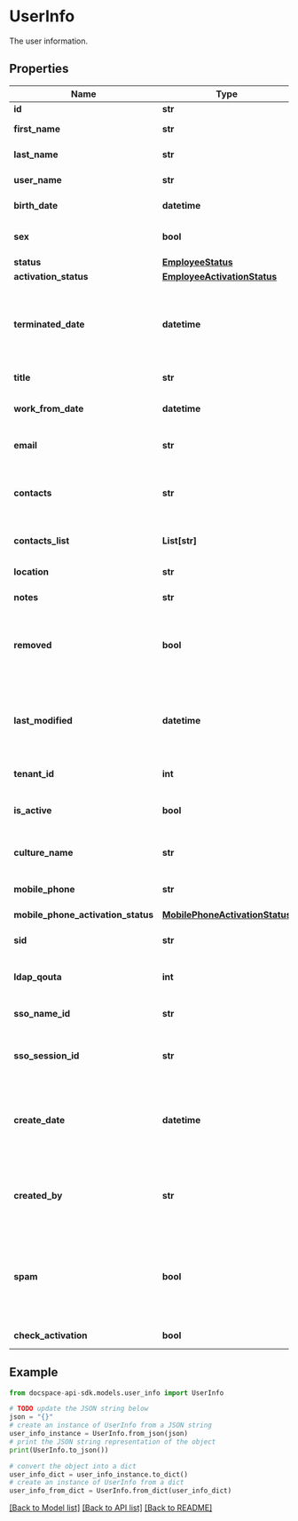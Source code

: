 # UserInfo
The user information.

## Properties

Name | Type | Description | Notes
------------ | ------------- | ------------- | -------------
**id** | **str** | The user ID. | [optional] 
**first_name** | **str** | The user first name. | [optional] 
**last_name** | **str** | The user last name. | [optional] 
**user_name** | **str** | The user username. | [optional] 
**birth_date** | **datetime** | The user birthday. | [optional] 
**sex** | **bool** | The user sex (male or female). | [optional] 
**status** | [**EmployeeStatus**](EmployeeStatus.md) |  | [optional] 
**activation_status** | [**EmployeeActivationStatus**](EmployeeActivationStatus.md) |  | [optional] 
**terminated_date** | **datetime** | The date and time when the user account was terminated. | [optional] 
**title** | **str** | The user title. | [optional] 
**work_from_date** | **datetime** | The user registration date. | [optional] 
**email** | **str** | The user email address. | [optional] 
**contacts** | **str** | The list of user contacts in the string format. | [optional] 
**contacts_list** | **List[str]** | The list of user contacts. | [optional] 
**location** | **str** | The user location. | [optional] 
**notes** | **str** | The user notes. | [optional] 
**removed** | **bool** | Specifies if the user account was removed or not. | [optional] 
**last_modified** | **datetime** | The date and time when the user account was last modified. | [optional] 
**tenant_id** | **int** | The tenant ID. | [optional] 
**is_active** | **bool** | Specifies if the user is active or not. | [optional] [readonly] 
**culture_name** | **str** | The user culture code. | [optional] 
**mobile_phone** | **str** | The user mobile phone. | [optional] 
**mobile_phone_activation_status** | [**MobilePhoneActivationStatus**](MobilePhoneActivationStatus.md) |  | [optional] 
**sid** | **str** | The LDAP user identificator. | [optional] 
**ldap_qouta** | **int** | The LDAP user quota attribute. | [optional] 
**sso_name_id** | **str** | The SSO SAML user identificator. | [optional] 
**sso_session_id** | **str** | The SSO SAML user session identificator. | [optional] 
**create_date** | **datetime** | The date and time when the user account was created. | [optional] 
**created_by** | **str** | The ID of the user who created the current user account. | [optional] 
**spam** | **bool** | Specifies if tips, updates and offers are allowed to be sent to the user or not. | [optional] 
**check_activation** | **bool** |  | [optional] [readonly] 

## Example

```python
from docspace-api-sdk.models.user_info import UserInfo

# TODO update the JSON string below
json = "{}"
# create an instance of UserInfo from a JSON string
user_info_instance = UserInfo.from_json(json)
# print the JSON string representation of the object
print(UserInfo.to_json())

# convert the object into a dict
user_info_dict = user_info_instance.to_dict()
# create an instance of UserInfo from a dict
user_info_from_dict = UserInfo.from_dict(user_info_dict)
```
[[Back to Model list]](../README.md#documentation-for-models) [[Back to API list]](../README.md#documentation-for-api-endpoints) [[Back to README]](../README.md)


